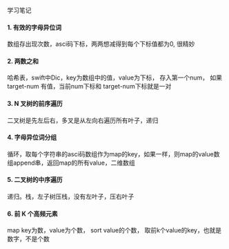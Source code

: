 学习笔记
#### 1. 有效的字母异位词 

数组存出现次数，asci码下标，两两想减得到每个下标值都为0, 很精妙
#### 2. 两数之和
哈希表，swift中Dic，key为数组中的值，value为下标， 存入第一个num， 如果target-num 有值，当前num下标和 target-num下标就是一对

#### 3. N 叉树的前序遍历
二叉树是先左后右，多叉是从左向右遍历所有叶子，递归


#### 4. 字母异位词分组
循环，取每个字符串的asci码数组作为map的key，如果一样，则map的value数组append串，返回map的所有value，二维数组


#### 5. 二叉树的中序遍历
递归。栈，左子树压栈，没有左叶子，压右叶子


#### 6. 前 K 个高频元素
map key为数，value为个数，
sort value的个数，
取前k个value的key，也就是数字，不是个数

